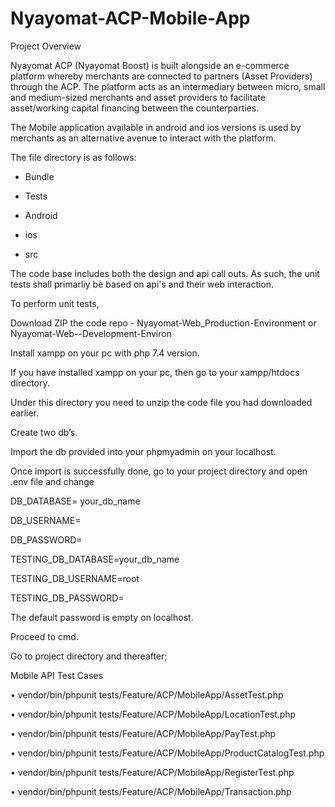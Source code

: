 # Nyayomat-ACP-Mobile-App

Project Overview

Nyayomat ACP (Nyayomat Boost) is built alongside an e-commerce platform whereby merchants are connected to partners (Asset Providers) through the ACP. The platform acts as an intermediary between micro, small and medium-sized merchants and asset providers to facilitate asset/working capital financing between the counterparties.

The Mobile application available in android and ios versions is used by merchants as an alternative avenue to interact with the platform.  

The file directory is as follows: 

- Bundle

- Tests

- Android

- ios

- src



The code base includes both the design and api call outs. As such, the unit tests shall primarliy be based on api's and their web interaction. 

To perform unit tests, 

Download ZIP the code repo - Nyayomat-Web_Production-Environment or Nyayomat-Web--Development-Environ

Install xampp on your pc with php 7.4 version.

If you have installed xampp on your pc, then go to your xampp/htdocs directory.

Under this directory you need to unzip the code file you had downloaded earlier. 

Create two db’s.

Import the db provided into your phpmyadmin on your localhost.


Once import is successfully done, go to your project directory and open .env file and change

DB_DATABASE= your_db_name

DB_USERNAME=

DB_PASSWORD= 


TESTING_DB_DATABASE=your_db_name

TESTING_DB_USERNAME=root

TESTING_DB_PASSWORD=

The default password is empty on localhost.


Proceed to cmd.

Go to project directory and thereafter;

Mobile API Test Cases

•	vendor/bin/phpunit tests/Feature/ACP/MobileApp/AssetTest.php

•	vendor/bin/phpunit tests/Feature/ACP/MobileApp/LocationTest.php

•	vendor/bin/phpunit tests/Feature/ACP/MobileApp/PayTest.php

•	vendor/bin/phpunit tests/Feature/ACP/MobileApp/ProductCatalogTest.php

•	vendor/bin/phpunit tests/Feature/ACP/MobileApp/RegisterTest.php

•	vendor/bin/phpunit tests/Feature/ACP/MobileApp/Transaction.php



